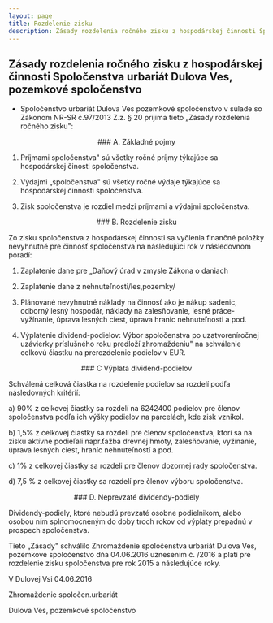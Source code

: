 ```yaml
---
layout: page
title: Rozdelenie zisku 
description: Zásady rozdelenia ročného zisku z hospodárskej činnosti Spoločenstva urbariát Dulova Ves, pozemkové spoločenstvo
---
```



## Zásady rozdelenia ročného zisku z hospodárskej činnosti Spoločenstva urbariát Dulova Ves, pozemkové spoločenstvo


- Spoločenstvo urbariát Dulova Ves pozemkové spoločenstvo v súlade so Zákonom NR-SR č.97/2013 Z.z. § 20 prijima tieto „Zásady rozdelenia ročného zisku":


<div align="center"> ### A. Základné pojmy </div>

1. Príjmami spoločenstva" sú všetky ročné príjmy týkajúce sa hospodárskej činosti spoločenstva.

2. Výdajmi „spoločenstva" sú všetky ročné výdaje týkajúce sa hospodárskej činnosti spoločenstva.

3. Zisk spoločenstva je rozdiel medzi príjmami a výdajmi spoločenstva.


<div align="center"> ### B. Rozdelenie zisku </div>

Zo zisku spoločenstva z hospodárskej činnosti sa vyčlenia finančné položky nevyhnutné pre činnosť spoločenstva na následujúci rok v následovnom poradí:

1. Zaplatenie dane pre „Daňový úrad v zmysle Zákona o daniach

2. Zaplatenie dane z nehnuteľnosti/les,pozemky/

3. Plánované nevyhnutné náklady na činnosť ako je nákup sadenic, odborný lesný hospodár, náklady na zalesňovanie, lesné práce-vyžínanie, úprava lesných ciest, úprava hranic nehnuteľnosti a pod.
5. Výplatenie dividend-podielov: Výbor spoločenstva po uzatvoreníročnej uzávierky príslušného roku predloží zhromaždeniu" na schválenie celkovú čiastku na prerozdelenie podielov v EUR.


<div align="center"> ### C Výplata dividend-podielov </div>

Schválená celková čiastka na rozdelenie podielov sa rozdelí podľa následovných kritérií:

a) 90% z celkovej čiastky sa rozdelí na 6242400 podielov pre členov spoločenstva podľa ich výšky podielov na parcelách, kde zisk vznikol.

b) 1,5% z celkovej čiastky sa rozdelí pre členov spoločenstva, ktorí sa na zisku aktívne podieľali napr.ťažba drevnej hmoty, zalesňovanie, vyžínanie, úprava lesných ciest, hraníc nehnuteľností a pod.

c) 1% z celkovej čiastky sa rozdeli pre členov dozornej rady spoločenstva.

d) 7,5 % z celkovej čiastky sa rozdelí pre členov výboru spoločenstva.


<div align="center"> ### D. Neprevzaté dividendy-podiely </div>

Dividendy-podiely, ktoré nebudú prevzaté osobne podielnikom, alebo osobou ním splnomocneným do doby troch rokov od výplaty prepadnú v prospech spoločenstva.

Tieto „Zásady" schválilo Zhromaždenie spoločenstva urbariát Dulova Ves, pozemkové spoločenstvo dňa 04.06.2016 uznesením č. /2016 a platí pre rozdelenie zisku spoločenstva pre rok 2015 a následujúce roky.

V Dulovej Vsi 04.06.2016

Zhromaždenie spoločen.urbariát

Dulova Ves, pozemkové spoločenstvo

